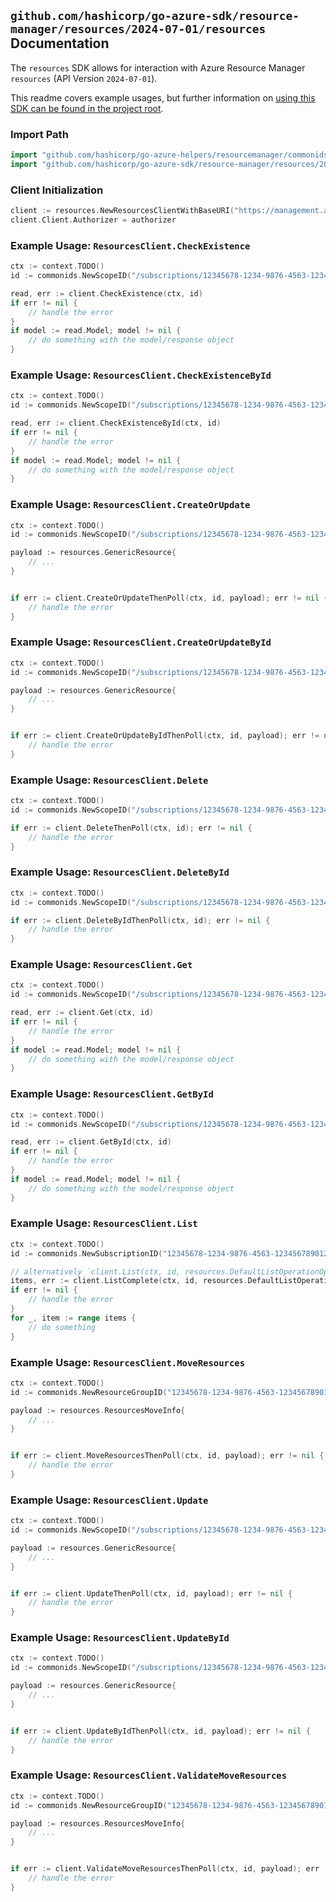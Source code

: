 
## `github.com/hashicorp/go-azure-sdk/resource-manager/resources/2024-07-01/resources` Documentation

The `resources` SDK allows for interaction with Azure Resource Manager `resources` (API Version `2024-07-01`).

This readme covers example usages, but further information on [using this SDK can be found in the project root](https://github.com/hashicorp/go-azure-sdk/tree/main/docs).

### Import Path

```go
import "github.com/hashicorp/go-azure-helpers/resourcemanager/commonids"
import "github.com/hashicorp/go-azure-sdk/resource-manager/resources/2024-07-01/resources"
```


### Client Initialization

```go
client := resources.NewResourcesClientWithBaseURI("https://management.azure.com")
client.Client.Authorizer = authorizer
```


### Example Usage: `ResourcesClient.CheckExistence`

```go
ctx := context.TODO()
id := commonids.NewScopeID("/subscriptions/12345678-1234-9876-4563-123456789012/resourceGroups/some-resource-group")

read, err := client.CheckExistence(ctx, id)
if err != nil {
	// handle the error
}
if model := read.Model; model != nil {
	// do something with the model/response object
}
```


### Example Usage: `ResourcesClient.CheckExistenceById`

```go
ctx := context.TODO()
id := commonids.NewScopeID("/subscriptions/12345678-1234-9876-4563-123456789012/resourceGroups/some-resource-group")

read, err := client.CheckExistenceById(ctx, id)
if err != nil {
	// handle the error
}
if model := read.Model; model != nil {
	// do something with the model/response object
}
```


### Example Usage: `ResourcesClient.CreateOrUpdate`

```go
ctx := context.TODO()
id := commonids.NewScopeID("/subscriptions/12345678-1234-9876-4563-123456789012/resourceGroups/some-resource-group")

payload := resources.GenericResource{
	// ...
}


if err := client.CreateOrUpdateThenPoll(ctx, id, payload); err != nil {
	// handle the error
}
```


### Example Usage: `ResourcesClient.CreateOrUpdateById`

```go
ctx := context.TODO()
id := commonids.NewScopeID("/subscriptions/12345678-1234-9876-4563-123456789012/resourceGroups/some-resource-group")

payload := resources.GenericResource{
	// ...
}


if err := client.CreateOrUpdateByIdThenPoll(ctx, id, payload); err != nil {
	// handle the error
}
```


### Example Usage: `ResourcesClient.Delete`

```go
ctx := context.TODO()
id := commonids.NewScopeID("/subscriptions/12345678-1234-9876-4563-123456789012/resourceGroups/some-resource-group")

if err := client.DeleteThenPoll(ctx, id); err != nil {
	// handle the error
}
```


### Example Usage: `ResourcesClient.DeleteById`

```go
ctx := context.TODO()
id := commonids.NewScopeID("/subscriptions/12345678-1234-9876-4563-123456789012/resourceGroups/some-resource-group")

if err := client.DeleteByIdThenPoll(ctx, id); err != nil {
	// handle the error
}
```


### Example Usage: `ResourcesClient.Get`

```go
ctx := context.TODO()
id := commonids.NewScopeID("/subscriptions/12345678-1234-9876-4563-123456789012/resourceGroups/some-resource-group")

read, err := client.Get(ctx, id)
if err != nil {
	// handle the error
}
if model := read.Model; model != nil {
	// do something with the model/response object
}
```


### Example Usage: `ResourcesClient.GetById`

```go
ctx := context.TODO()
id := commonids.NewScopeID("/subscriptions/12345678-1234-9876-4563-123456789012/resourceGroups/some-resource-group")

read, err := client.GetById(ctx, id)
if err != nil {
	// handle the error
}
if model := read.Model; model != nil {
	// do something with the model/response object
}
```


### Example Usage: `ResourcesClient.List`

```go
ctx := context.TODO()
id := commonids.NewSubscriptionID("12345678-1234-9876-4563-123456789012")

// alternatively `client.List(ctx, id, resources.DefaultListOperationOptions())` can be used to do batched pagination
items, err := client.ListComplete(ctx, id, resources.DefaultListOperationOptions())
if err != nil {
	// handle the error
}
for _, item := range items {
	// do something
}
```


### Example Usage: `ResourcesClient.MoveResources`

```go
ctx := context.TODO()
id := commonids.NewResourceGroupID("12345678-1234-9876-4563-123456789012", "example-resource-group")

payload := resources.ResourcesMoveInfo{
	// ...
}


if err := client.MoveResourcesThenPoll(ctx, id, payload); err != nil {
	// handle the error
}
```


### Example Usage: `ResourcesClient.Update`

```go
ctx := context.TODO()
id := commonids.NewScopeID("/subscriptions/12345678-1234-9876-4563-123456789012/resourceGroups/some-resource-group")

payload := resources.GenericResource{
	// ...
}


if err := client.UpdateThenPoll(ctx, id, payload); err != nil {
	// handle the error
}
```


### Example Usage: `ResourcesClient.UpdateById`

```go
ctx := context.TODO()
id := commonids.NewScopeID("/subscriptions/12345678-1234-9876-4563-123456789012/resourceGroups/some-resource-group")

payload := resources.GenericResource{
	// ...
}


if err := client.UpdateByIdThenPoll(ctx, id, payload); err != nil {
	// handle the error
}
```


### Example Usage: `ResourcesClient.ValidateMoveResources`

```go
ctx := context.TODO()
id := commonids.NewResourceGroupID("12345678-1234-9876-4563-123456789012", "example-resource-group")

payload := resources.ResourcesMoveInfo{
	// ...
}


if err := client.ValidateMoveResourcesThenPoll(ctx, id, payload); err != nil {
	// handle the error
}
```
